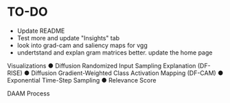 # TO-DO
- Update README
- Test more and update "Insights" tab
- look into grad-cam and saliency maps for vgg
- undertstand and explan gram matrices better. update the home page

Visualizations
● Diffusion Randomized Input Sampling
Explanation (DF-RISE)
● Diffusion Gradient-Weighted Class
Activation Mapping (DF-CAM)
● Exponential Time-Step Sampling
● Relevance Score

DAAM Process